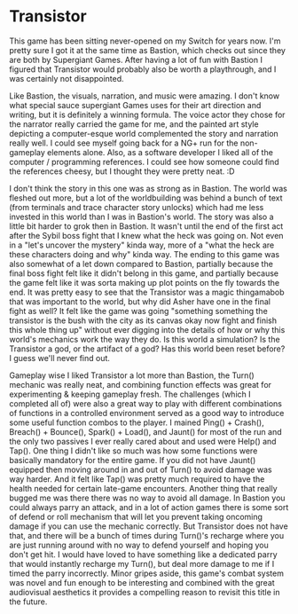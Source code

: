 Transistor
==========

This game has been sitting never-opened on my Switch for years now. I'm pretty
sure I got it at the same time as Bastion, which checks out since they are both
by Supergiant Games. After having a lot of fun with Bastion I figured that
Transistor would probably also be worth a playthrough, and I was certainly not
disappointed.

Like Bastion, the visuals, narration, and music were amazing. I don't know what
special sauce supergiant Games uses for their art direction and writing, but it
is definitely a winning formula. The voice actor they chose for the narrator
really carried the game for me, and the painted art style depicting a
computer-esque world complemented the story and narration really well. I could
see myself going back for a NG+ run for the non-gameplay elements alone. Also,
as a software developer I liked all of the computer / programming references. I
could see how someone could find the references cheesy, but I thought they were
pretty neat. :D

I don't think the story in this one was as strong as in Bastion. The world was
fleshed out more, but a lot of the worldbuilding was behind a bunch of text
(from terminals and trace character story unlocks) which had me less invested
in this world than I was in Bastion's world. The story was also a little bit
harder to grok then in Bastion. It wasn't until the end of the first act after
the Sybil boss fight that I knew what the heck was going on. Not even in a
"let's uncover the mystery" kinda way, more of a "what the heck are these
characters doing and why" kinda way. The ending to this game was also somewhat
of a let down compared to Bastion, partially because the final boss fight felt
like it didn't belong in this game, and partially because the game felt like it
was sorta making up plot points on the fly towards the end. It was pretty easy
to see that the Transistor was a magic thingamabob that was important to the
world, but why did Asher have one in the final fight as well? It felt like the
game was going "something something the transistor is the bush with the city as
its canvas okay now fight and finish this whole thing up" without ever digging
into the details of how or why this world's mechanics work the way they do. Is
this world a simulation? Is the Transistor a god, or the artifact of a god? Has
this world been reset before? I guess we'll never find out.

Gameplay wise I liked Transistor a lot more than Bastion, the Turn() mechanic
was really neat, and combining function effects was great for experimenting &
keeping gameplay fresh. The challenges (which I completed all of) were also a
great way to play with different combinations of functions in a controlled
environment served as a good way to introduce some useful function combos to
the player. I mained Ping() + Crash(), Breach() + Bounce(), Spark() + Load(),
and Jaunt() for most of the run and the only two passives I ever really cared
about and used were Help() and Tap(). One thing I didn't like so much was how
some functions were basically mandatory for the entire game. If you did not
have Jaunt() equipped then moving around in and out of Turn() to avoid damage
was way harder. And it felt like Tap() was pretty much required to have the
health needed for certain late-game encounters. Another thing that really
bugged me was there there was no way to avoid all damage. In Bastion you could
always parry an attack, and in a lot of action games there is some sort of
defend or roll mechanism that will let you prevent taking oncoming damage if
you can use the mechanic correctly. But Transistor does not have that, and
there will be a bunch of times during Turn()'s recharge where you are just
running around with no way to defend yourself and hoping you don't get hit. I
would have loved to have something like a dedicated parry that would instantly
recharge my Turn(), but deal more damage to me if I timed the parry
incorrectly. Minor gripes aside, this game's combat system was novel and fun
enough to be interesting and combined with the great audiovisual aesthetics it
provides a compelling reason to revisit this title in the future.

